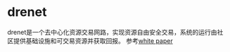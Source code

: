 # drenet
drenet是一个去中心化资源交易网路，实现资源自由安全交易，系统的运行由社区提供基础设施和可交易资源并获取回报。
参考[white paper](https://github.com/drenetio/drenet/blob/master/paper/whitepaper.md)

